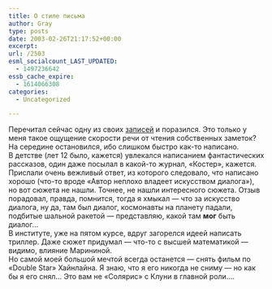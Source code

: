 ```yaml
---
title: О стиле письма
author: Gray
type: posts
date: 2003-02-26T21:17:52+00:00
excerpt:
url: /2503
esml_socialcount_LAST_UPDATED:
  - 1497236642
essb_cache_expire:
  - 1614066308
categories:
  - Uncategorized

---
```








Перечитал сейчас одну из своих <a href="http://www.searchengines.ru/blog/archives/000204.html" target="_blank">записей</a> и поразился. Это только у меня такое ощущение скорости речи от чтения собственных заметок? На середине остановился, ибо слишком быстро как-то написано.  
В детстве (лет 12 было, кажется) увлекался написанием фантастических рассказов, один даже посылал в какой-то журнал, &#171;Костер&#187;, кажется. Прислали очень вежливый ответ, из которого следовало, что написано хорошо (что-то вроде &#171;Автор неплохо владеет искусством диалога&#187;), но вот сюжета не нашли. Точнее, не нашли интересного сюжета. Отзыв порадовал, правда, помнится, тогда я хмыкал &#8212; что за искусство диалога, ну да, там был диалог, космонавты на планету падали, подбитые шальной ракетой &#8212; представляю, какой там **мог** быть диалог&#8230;  
В институте, уже на пятом курсе, вдруг загорелся идеей написать триллер. Даже сюжет придумал &#8212; что-то с высшей математикой &#8212; видимо, влияние Марининой.  
Но самой моей большой мечтой всегда останется &#8212; снять фильм по &#171;Double Star&#187; Хайнлайна. Я знаю, что я его никогда не сниму &#8212; но как бы я его снял&#8230; Это вам не &#171;Солярис&#187; с Клуни в главной роли&#8230;.